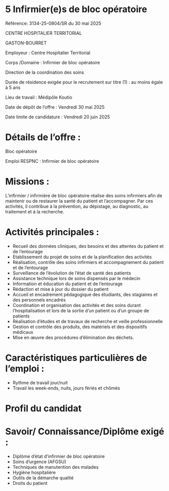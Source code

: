 # 5 Infirmier(e)s de bloc opératoire

Référence: 3134-25-0804/SR du 30 mai 2025

CENTRE HOSPITALIER TERRITORIAL

GASTON-BOURRET

Employeur : Centre Hospitalier Territorial

Corps /Domaine : Infirmier de bloc opératoire

Direction de la coordination des soins

Durée de résidence exigée pour le recrutement sur titre (1) : au moins égale à 5 ans

Lieu de travail : Médipôle Koutio

Date de dépôt de l’offre : Vendredi 30 mai 2025

Date limite de candidature : Vendredi 20 juin 2025

# Détails de l’offre :

Bloc opératoire

Emploi RESPNC : Infirmier de bloc opératoire

# Missions :

L’infirmier / infirmière de bloc opératoire réalise des soins infirmiers afin de maintenir ou de restaurer la santé du patient et l’accompagner. Par ces activités, il contribue à la prévention, au dépistage, au diagnostic, au traitement et à la recherche.

# Activités principales :

- Recueil des données cliniques, des besoins et des attentes du patient et de l’entourage
- Etablissement du projet de soins et de la planification des activités
- Réalisation, contrôle des soins infirmiers et accompagnement du patient et de l’entourage
- Surveillance de l’évolution de l’état de santé des patients
- Assistance technique lors de soins dispensés par le médecin
- Information et éducation du patient et de l’entourage
- Rédaction et mise à jour du dossier du patient
- Accueil et encadrement pédagogique des étudiants, des stagiaires et des personnels encadrés
- Coordination et organisation des activités et des soins durant l’hospitalisation et lors de la sortie d’un patient ou d’un groupe de patients
- Réalisation d’études et de travaux de recherche et veille professionnelle
- Gestion et contrôle des produits, des matériels et des dispositifs médicaux
- Mise en œuvre des procédures d’élimination des déchets.

# Caractéristiques particulières de l’emploi :

- Rythme de travail jour/nuit
- Travail les week-ends, nuits, jours fériés et chômés

# Profil du candidat

# Savoir/ Connaissance/Diplôme exigé :

- Diplôme d’état d’infirmier de bloc opératoire
- Soins d’urgence (AFGSU)
- Techniques de manutention des malades
- Hygiène hospitalière
- Outils de la démarche qualité
- Droits du patient